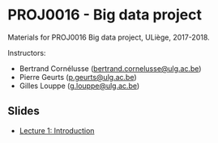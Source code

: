 # PROJ0016 - Big data project

Materials for PROJ0016 Big data project, ULiège, 2017-2018.

Instructors:
- Bertrand Cornélusse ([bertrand.cornelusse@ulg.ac.be](mailto:bertrand.cornelusse@ulg.ac.be))
- Pierre Geurts ([p.geurts@ulg.ac.be](mailto:p.geurts@ulg.ac.be))
- Gilles Louppe ([g.louppe@ulg.ac.be](mailto:g.louppe@ulg.ac.be))

## Slides

- [Lecture 1: Introduction](https://glouppe.github.io/info8006-introduction-to-ai/?p=lecture1.md)
